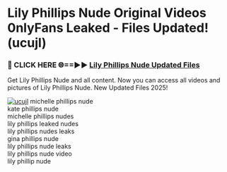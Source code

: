 # Lily Phillips Nude Original Videos 0nlyFans Leaked - Files Updated! (ucujl)

<h3>🔴 CLICK HERE 🌐==►► <a href="https://tinyurl.com/4mcuefdz" rel="nofollow">Lily Phillips Nude Updated Files</a></h3>

Get Lily Phillips Nude and all content. Now you can access all videos and pictures of Lily Phillips Nude. New Updated Files 2025!

[![ucujl](https://i.imgur.com/StAQSOY.gif)](https://tinyurl.com/4mcuefdz)
michelle phillips nude<br>
kate phillips nude<br>
michelle phillips nudes<br>
lily phillips leaked nudes<br>
lily phillips nudes leaks<br>
gina phillips nude<br>
lily phillips nude leaks<br>
lily phillips nude video<br>
lily phillip nude